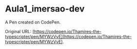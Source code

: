 # Aula1_imersao-dev

A Pen created on CodePen.

Original URL: [https://codepen.io/Thamires-the-typescripter/pen/MYWzVvE](https://codepen.io/Thamires-the-typescripter/pen/MYWzVvE).

